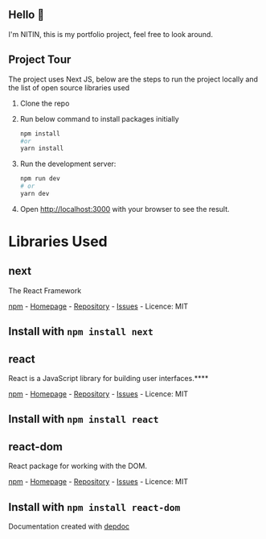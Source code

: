## Hello 👋

I'm NITIN, this is my portfolio project, feel free to look around.

## Project Tour

The project uses Next JS, below are the steps to run the project locally and the list of open source libraries used

1. Clone the repo
2. Run below command to install packages initially

   ```bash
   npm install
   #or
   yarn install
   ```

3. Run the development server:

   ```bash
   npm run dev
   # or
   yarn dev
   ```

4. Open [http://localhost:3000](http://localhost:3000) with your browser to see the result.

# Libraries Used

## next
The React Framework

[npm](http://npmjs.org/next) - [Homepage](https://nextjs.org) - [Repository](git+https://github.com/vercel/next.js.git) - [Issues](https://github.com/vercel/next.js/issues) - Licence: MIT

Install with `npm install next`
---
## react
React is a JavaScript library for building user interfaces.****

[npm](http://npmjs.org/react) - [Homepage](https://reactjs.org/) - [Repository](git+https://github.com/facebook/react.git) - [Issues](https://github.com/facebook/react/issues) - Licence: MIT

Install with `npm install react`
---
## react-dom
React package for working with the DOM.

[npm](http://npmjs.org/react-dom) - [Homepage](https://reactjs.org/) - [Repository](git+https://github.com/facebook/react.git) - [Issues](https://github.com/facebook/react/issues) - Licence: MIT

Install with `npm install react-dom`
---
Documentation created with [depdoc](https://github.com/mrmartineau/depdoc/)
